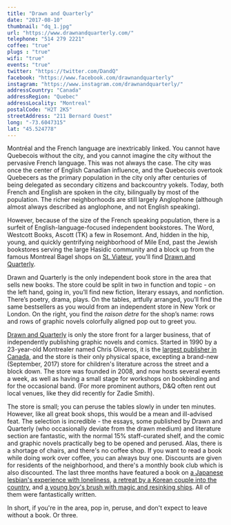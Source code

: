```yaml
---
title: "Drawn and Quarterly"
date: "2017-08-10"
thumbnail: "dq_1.jpg"
url: "https://www.drawnandquarterly.com/"
telephone: "514 279 2221"
coffee: "true"
plugs : "true"
wifi: "true"
events: "true"
twitter: "https://twitter.com/DandQ"
facebook: "https://www.facebook.com/drawnandquarterly"
instagram: "https://www.instagram.com/drawnandquarterly/"
addressCountry: "Canada"
addressRegion: "Quebec"
addressLocality: "Montreal"
postalCode: "H2T 2K5"
streetAddress: "211 Bernard Ouest"
long: "-73.6047315"
lat: "45.524778"
---
```


Montréal and the French language are inextricably linked. You cannot have Quebecois without the city, and you cannot imagine the city without the pervasive French language. This was not always the case. The city was once the center of English Canadian influence, and the Quebecois overtook Quebecers as the primary population in the city only after centuries of being delegated as secondary citizens and backcountry yokels. Today, both French and English are spoken in the city, bilingually by most of the population. The richer neighborhoods are still largely Anglophone (although almost always described as anglophone, and not English speaking).

However, because of the size of the French speaking population, there is a surfeit of English-language-focused independent bookstores. The Word, Westcott Books, Ascott (TK) a few in Rosemont. And, hidden in the hip, young, and quickly gentrifying neighborhood of Mile End, past the Jewish bookstores serving the large Hasidic community and a block up from the famous Montreal Bagel shops on [St. Viateur](http://www.stviateurbagel.com/), you’ll find [Drawn and Quarterly](http://mtl.drawnandquarterly.com/).

Drawn and Quarterly is the only independent book store in the area that sells new books. The store could be split in two in function and topic - on the left hand, going in, you’ll find new fiction, literary essays, and nonfiction. There’s poetry, drama, plays. On the tables, artfully arranged, you’ll find the same bestsellers as you would from an independent store in New York or London. On the right, you find the _raison detre_ for the shop’s name: rows and rows of graphic novels colorfully aligned pop out to greet you.   
  
[Drawn and Quarterly](https://www.drawnandquarterly.com/) is only the store front for a larger business, that of independently publishing graphic novels and comics. Started in 1990 by a 23-year-old Montrealer named Chris Oliveros, it is the [largest publisher in Canada](https://en.wikipedia.org/wiki/Drawn_and_Quarterly), and the store is their only physical space, excepting a brand-new (September, 2017) store for children's literature across the street and a block down. The store was founded in 2008, and now hosts several events a week, as well as having a small stage for workshops on bookbinding and for the occasional band. (For more prominent authors, D&Q often rent out local venues, like they did recently for Zadie Smith).

The store is small; you can peruse the tables slowly in under ten minutes. However, like all great book shops, this would be a mean and ill-advised feat. The selection is incredible - the essays, some published by Drawn and Quarterly (who occasionally deviate from the drawn medium) and literature section are fantastic, with the normal 15% staff-curated shelf, and the comic and graphic novels practically beg to be opened and perused. Alas, there is a shortage of chairs, and there's no coffee shop. If you want to read a book while doing work over coffee, you can always buy one. Discounts are given for residents of the neighborhood, and there's a monthly book club which is also discounted. The last three months have featured a book on [a Japanese lesbian's experience with loneliness](https://en.wikipedia.org/wiki/My_Lesbian_Experience_With_Loneliness), [a retreat by a Korean couple into the country](https://www.drawnandquarterly.com/uncomfortably-happily), and [a young boy's brush with magic and resinking ships](https://www.burntfen.com/the-litt-review/the-unwritten---tommy-taylor-and-the-ship-that-sank-twice/). All of them were fantastically written.

In short, if you're in the area, pop in, peruse, and don't expect to leave without a book. Or three.
